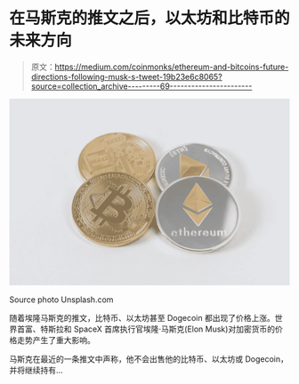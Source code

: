 # 在马斯克的推文之后，以太坊和比特币的未来方向

> 原文：<https://medium.com/coinmonks/ethereum-and-bitcoins-future-directions-following-musk-s-tweet-19b23e6c8065?source=collection_archive---------69----------------------->

![](img/83554523d37df68abdd8761896923c62.png)

Source photo Unsplash.com

随着埃隆马斯克的推文，比特币、以太坊甚至 Dogecoin 都出现了价格上涨。世界首富、特斯拉和 SpaceX 首席执行官埃隆·马斯克(Elon Musk)对加密货币的价格走势产生了重大影响。

马斯克在最近的一条推文中声称，他不会出售他的比特币、以太坊或 Dogecoin，并将继续持有…